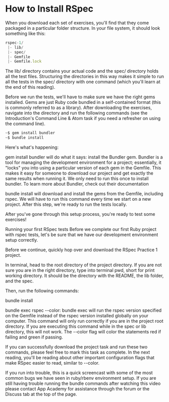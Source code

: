 # How to Install RSpec
When you download each set of exercises, you'll find that they come packaged in a particular folder structure. In your file system, it should look something like this:
```script.js
rspec-1/
 |- lib/
 |- spec/
 |- Gemfile
 |- Gemfile.lock
```
The lib/ directory contains your actual code and the spec/ directory holds all the test files. Structuring the directories in this way makes it simple to run all the tests in the spec/ directory with one command (which you'll learn at the end of this reading).

Before we run the tests, we'll have to make sure we have the right gems installed. Gems are just Ruby code bundled in a self-contained format (this is commonly referred to as a library). After downloading the exercises, navigate into the directory and run the following commands (see the Introduction's Command Line & Atom task if you need a refresher on using the command line).
```script.js
~$ gem install bundler
~$ bundle install
```
Here's what's happening:

gem install bundler will do what it says: install the Bundler gem. Bundler is a tool for managing the development environment for a project; essentially, it "locks" you into using a particular version of each gem in the Gemfile. This makes it easy for someone to download our project and get exactly the same results when running it. We only need to run this once to install bundler. To learn more about Bundler, check out their documentation

bundle install will download and install the gems from the Gemfile, including rspec. We will have to run this command every time we start on a new project. After this step, we're ready to run the tests locally.

After you've gone through this setup process, you're ready to test some exercises!

Running your first RSpec tests
Before we complete our first Ruby project with rspec tests, let's be sure that we have our development environment setup correctly.

Before we continue, quickly hop over and download the RSpec Practice 1 project.

In terminal, head to the root directory of the project directory. If you are not sure you are in the right directory, type into terminal pwd, short for print working directory. It should be the directory with the README, the lib folder, and the spec.

Then, run the following commands:

bundle install

bundle exec rspec --color: bundle exec will run the rspec version specified on the Gemfile instead of the rspec version installed globally on your computer. This command will only run correctly if you are in the project root directory. If you are executing this command while in the spec or lib directory, this will not work. The --color flag will color the statements red if failing and green if passing.

If you can successfully download the project task and run these two commands, please feel free to mark this task as complete. In the next reading, you'll be reading about other important configuration flags that make RSpec easier to read, similar to --color.

If you run into trouble, this is a quick screencast with some of the most common bugs we have seen in ruby/rbenv environment setup. If you are still having trouble running the bundle commands after watching this video please contact App Academy for assistance through the forum or the Discuss tab at the top of the page.